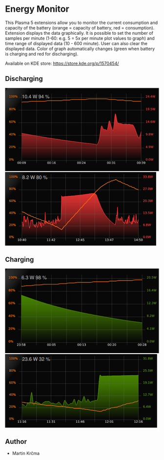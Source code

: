 # Energy Monitor
This Plasma 5 extensions allow you to monitor the current consumption and capacity of the battery (orange = capacity of battery, red = consumption). Extension displays the data graphically. It is possible to set the number of samples per minute (1-60: e.g. 5 = 5x per minute plot values to graph) and time range of displayed data (10 - 600 minute). User can also clear the displayed data. Color of graph automatically changes (green when battery is charging and red for discharging).

Available on KDE store: https://store.kde.org/p/1570454/

## Discharging
<img src="./img/img2.png">
<img src="./img/img4.png">

## Charging
<img src="./img/img1.png">
<img src="./img/img3.png">

## Author
* Martin Krčma
